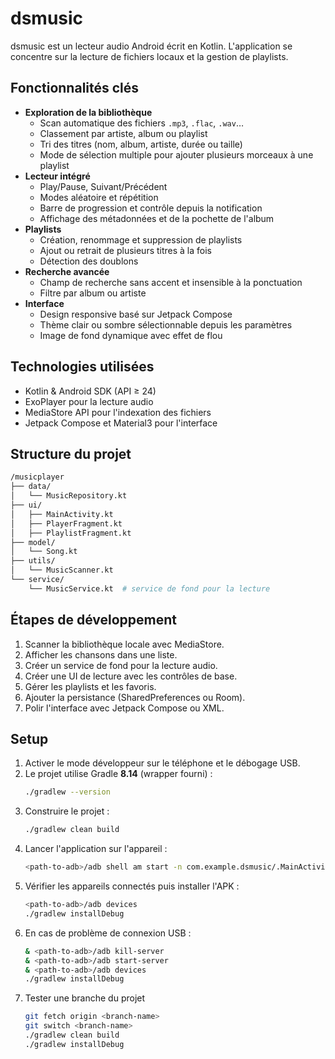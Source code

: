# dsmusic

dsmusic est un lecteur audio Android écrit en Kotlin. L'application se concentre sur la lecture de fichiers locaux et la gestion de playlists.

## Fonctionnalités clés
- **Exploration de la bibliothèque**
  - Scan automatique des fichiers `.mp3`, `.flac`, `.wav`…
  - Classement par artiste, album ou playlist
  - Tri des titres (nom, album, artiste, durée ou taille)
  - Mode de sélection multiple pour ajouter plusieurs morceaux à une playlist
- **Lecteur intégré**
  - Play/Pause, Suivant/Précédent
  - Modes aléatoire et répétition
  - Barre de progression et contrôle depuis la notification
  - Affichage des métadonnées et de la pochette de l'album
- **Playlists**
  - Création, renommage et suppression de playlists
  - Ajout ou retrait de plusieurs titres à la fois
  - Détection des doublons
- **Recherche avancée**
  - Champ de recherche sans accent et insensible à la ponctuation
  - Filtre par album ou artiste
- **Interface**
  - Design responsive basé sur Jetpack Compose
  - Thème clair ou sombre sélectionnable depuis les paramètres
  - Image de fond dynamique avec effet de flou

## Technologies utilisées
- Kotlin & Android SDK (API ≥ 24)
- ExoPlayer pour la lecture audio
- MediaStore API pour l'indexation des fichiers
- Jetpack Compose et Material3 pour l'interface

## Structure du projet
```bash
/musicplayer
├── data/
│   └── MusicRepository.kt
├── ui/
│   ├── MainActivity.kt
│   ├── PlayerFragment.kt
│   ├── PlaylistFragment.kt
├── model/
│   └── Song.kt
├── utils/
│   └── MusicScanner.kt
└── service/
    └── MusicService.kt  # service de fond pour la lecture
```

## Étapes de développement
1. Scanner la bibliothèque locale avec MediaStore.
2. Afficher les chansons dans une liste.
3. Créer un service de fond pour la lecture audio.
4. Créer une UI de lecture avec les contrôles de base.
5. Gérer les playlists et les favoris.
6. Ajouter la persistance (SharedPreferences ou Room).
7. Polir l'interface avec Jetpack Compose ou XML.

## Setup
1. Activer le mode développeur sur le téléphone et le débogage USB.
2. Le projet utilise Gradle **8.14** (wrapper fourni) :
   ```bash
   ./gradlew --version
   ```
3. Construire le projet :
   ```bash
   ./gradlew clean build
   ```
4. Lancer l'application sur l'appareil :
   ```bash
   <path-to-adb>/adb shell am start -n com.example.dsmusic/.MainActivity
   ```
5. Vérifier les appareils connectés puis installer l'APK :
   ```bash
   <path-to-adb>/adb devices
   ./gradlew installDebug
   ```
6. En cas de problème de connexion USB :
   ```bash
   & <path-to-adb>/adb kill-server
   & <path-to-adb>/adb start-server
   & <path-to-adb>/adb devices
   ./gradlew installDebug
   ```
6. Tester une branche du projet
    ```bash
    git fetch origin <branch-name>
    git switch <branch-name>
    ./gradlew clean build
    ./gradlew installDebug
    ```
